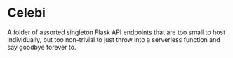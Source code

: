 # Celebi
A folder of assorted singleton Flask API endpoints that are too small to host individually, but too non-trivial to just throw into a serverless function and say goodbye forever to.

